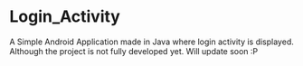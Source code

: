 # Login_Activity
A Simple Android Application made in Java where login activity is displayed. Although the project is not fully developed yet. Will update soon :P 
